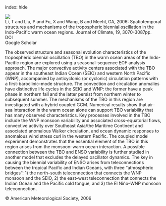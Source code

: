 index: hide

<div class="Citation">
    <div class="Citation-thumb CitationThumb-linked"  data-href="https://doi.org/10.1175/jcli3736.1">
      <img src="https://static.claimspace.cloud/climate-study-static/refs/thumbs/14/Li_et_al_2006-thumb.png" />
    </div>

  <div class="Citation-body">
    <div class="Citation-text">Li, T and Liu, P and Fu, X and Wang, B and Meehl, GA, 2006: Spatiotemporal structures and mechanisms of the tropospheric biennial oscillation in the Indo-Pacific warm ocean regions. <span class="Article-journal">Journal of Climate, </span><span class="Article-volume">19, </span>3070-3087pp.</div>
    <div class="Citation-links">
      <div class="CitationLink" data-href="https://doi.org/10.1175/jcli3736.1">
        <div class="CitationLink-icon CitationLink-Doi"></div>
        <div class="CitationLink-text">DOI</div>
      </div>
      <div class="CitationLink" data-href="https://scholar.google.com/scholar?q=10.1175/jcli3736.1">
        <div class="CitationLink-icon CitationLink-Scholar"></div>
        <div class="CitationLink-text">Google Scholar</div>
      </div>
    </div>
  </div>
</div>

The observed structure and seasonal evolution characteristics of the tropospheric biennial oscillation (TBO) in the warm ocean areas of the Indo-Pacific region are explored using a seasonal-sequence EOF analysis approach. The major convective activity centers associated with the TBO appear in the southeast Indian Ocean (SEIO) and western North Pacific (WNP), accompanied by anticyclonic (or cyclonic) circulation patterns with a first-baroclinic-mode structure. The convection and circulation anomalies have distinctive life cycles in the SEIO and WNP: the former have a peak phase in northern fall and the latter persist from northern winter to subsequent summer. The mechanisms of the TBO in this region are investigated with a hybrid coupled GCM. Numerical results show that air–sea interaction in the warm ocean alone can support TBO variability that has many observed characteristics. Key processes involved in the TBO include the WNP monsoon variability and associated cross-equatorial flows, convective activity over Southeast Asia/the Maritime Continent and associated anomalous Walker circulation, and ocean dynamic responses to anomalous wind stress curl in the western Pacific. The coupled model experiment demonstrates that the essential element of the TBO in this region arises from the monsoon–warm ocean interaction. A possible connection between the TBO and ENSO variability is further studied in another model that excludes the delayed oscillator dynamics. The key in causing the biennial variability of ENSO arises from teleconnections between the tropical Pacific and Indian Oceans, with three “atmospheric bridges”: 1) the north–south teleconnection that connects the WNP monsoon and the SEIO, 2) the east–west teleconnection that connects the Indian Ocean and the Pacific cold tongue, and 3) the El Niño–WNP monsoon teleconnection.

<div class="Citation-copy">
&copy; American Meteorological Society, 2006
</div>